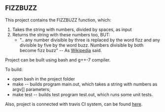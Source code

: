 ## FIZZBUZZ

This project contains the FIZZBUZZ function, which:
1) Takes the string with numbers, divided by spaces, as input
2) Returns the string with these numbers too, BUT:
	- ".. any number divisible by three is replaced by the word fizz 
	   and any divisible by five by the word buzz. 
	   Numbers divisible by both become fizz buzz" -- As [Wikipedia](https://en.wikipedia.org/wiki/Fizz_buzz) said.

Project can be built using bash and g++-7 compiler.

To build: 
- open bash in the project folder
- make 	    -- builds program main.out, which takes a string with numbers as argv[] parameters;
- make test -- builds test program test.out, which runs some unit tests.

Also, project is connected with travis CI system, can be found [here](https://travis-ci.org/muromirg/acronis_term6).
